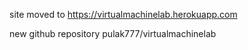 site moved to https://virtualmachinelab.herokuapp.com

new github repository pulak777/virtualmachinelab
